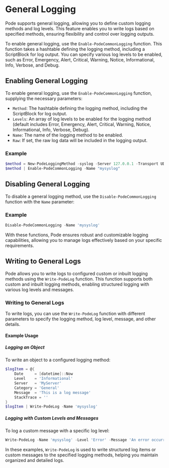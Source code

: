 
# General Logging

Pode supports general logging, allowing you to define custom logging methods and log levels. This feature enables you to write logs based on specified methods, ensuring flexibility and control over logging outputs.

To enable general logging, use the `Enable-PodeCommonLogging` function. This function takes a hashtable defining the logging method, including a ScriptBlock for log output. You can specify various log levels to be enabled, such as Error, Emergency, Alert, Critical, Warning, Notice, Informational, Info, Verbose, and Debug.

## Enabling General Logging

To enable general logging, use the `Enable-PodeCommonLogging` function, supplying the necessary parameters:

- `Method`: The hashtable defining the logging method, including the ScriptBlock for log output.
- `Levels`: An array of log levels to be enabled for the logging method (default includes Error, Emergency, Alert, Critical, Warning, Notice, Informational, Info, Verbose, Debug).
- `Name`: The name of the logging method to be enabled.
- `Raw`: If set, the raw log data will be included in the logging output.

### Example

```powershell
$method = New-PodeLoggingMethod -syslog -Server 127.0.0.1 -Transport UDP
$method | Enable-PodeCommonLogging -Name "mysyslog"
```

## Disabling General Logging

To disable a general logging method, use the `Disable-PodeCommonLogging` function with the `Name` parameter:

### Example

```powershell
Disable-PodeCommonLogging -Name 'mysyslog'
```

With these functions, Pode ensures robust and customizable logging capabilities, allowing you to manage logs effectively based on your specific requirements.

## Writing to General Logs

Pode allows you to write logs to configured custom or inbuilt logging methods using the `Write-PodeLog` function. This function supports both custom and inbuilt logging methods, enabling structured logging with various log levels and messages.

### Writing to General Logs

To write logs, you can use the `Write-PodeLog` function with different parameters to specify the logging method, log level, message, and other details.

#### Example Usage

##### Logging an Object

To write an object to a configured logging method:

```powershell
$logItem = @{
    Date     = [datetime]::Now
    Level    = 'Informational'
    Server   = 'MyServer'
    Category = 'General'
    Message  = 'This is a log message'
    StackTrace = ''
}
$logItem | Write-PodeLog -Name 'mysyslog'
```

##### Logging with Custom Levels and Messages

To log a custom message with a specific log level:

```powershell
Write-PodeLog -Name 'mysyslog' -Level 'Error' -Message 'An error occurred.' -Tag 'MyApp'
```

In these examples, `Write-PodeLog` is used to write structured log items or custom messages to the specified logging methods, helping you maintain organized and detailed logs.